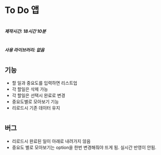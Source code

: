 # To Do 앱  
#
##### 제작시간: 18시간 10분
#
##### 사용 라이브러리: 없음
#
## 기능
- 할 일과 중요도를 입력하면 리스트업
- 각 할일은 삭제 가능
- 각 할일은 선택시 완료로 변경
- 중요도별로 모아보기 기능
- 리로드시 기존 데이터 유지
#
## 버그
- 리로드시 완료된 일이 아래로 내려가지 않음
- 중요도 별로 모아보기는 option을 한번 변경해줘야 뜨게 됨. 실시간 반영이 안됨.

